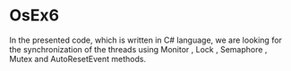 # OsEx6

In the presented code, which is written in C# language,
we are looking for the synchronization of the threads using Monitor , Lock , Semaphore , Mutex and AutoResetEvent methods.
